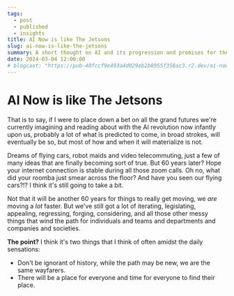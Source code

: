```yaml
---
tags:
  - post
  - published
  - insights
title: AI Now is like The Jetsons
slug: ai-now-is-like-the-jetsons
summary: A short thought on AI and its progression and promises for the future.
date: 2024-03-04 12:00:00
# blogcast: "https://pub-40fccf9e493a4d029eb2b8955f358ac3.r2.dev/ai-now-is-like-the-jetsons.mp3"
---
```


# AI Now is like The Jetsons

That is to say, if I were to place down a bet on all the grand futures we're currently imagining and reading about with the AI revolution now infantly upon us, probably a lot of what is predicted to come, in broad strokes, will eventually be so, but most of how and when it will materialize is not.

Dreams of flying cars, robot maids and video telecommuting, just a few of many ideas that are finally becoming sort of true. But 60 years later? Hope your internet connection is stable during all those zoom calls. Oh no, what did your roomba just smear across the floor? And have you seen our flying cars?!? I think it's still going to take a bit.

Not that it will be another 60 years for things to really get moving, we *are* moving a *lot* faster. But we've still got a lot of iterating, legislating, appealing, regressing, forging, considering, and all those other messy things that wind the path for individuals and teams and departments and companies and societies.

**The point?** I think it's two things that I think of often amidst the daily sensations:

- Don't be ignorant of history, while the path may be new, we are the same wayfarers.
- There will be a place for everyone and time for everyone to find their place.
